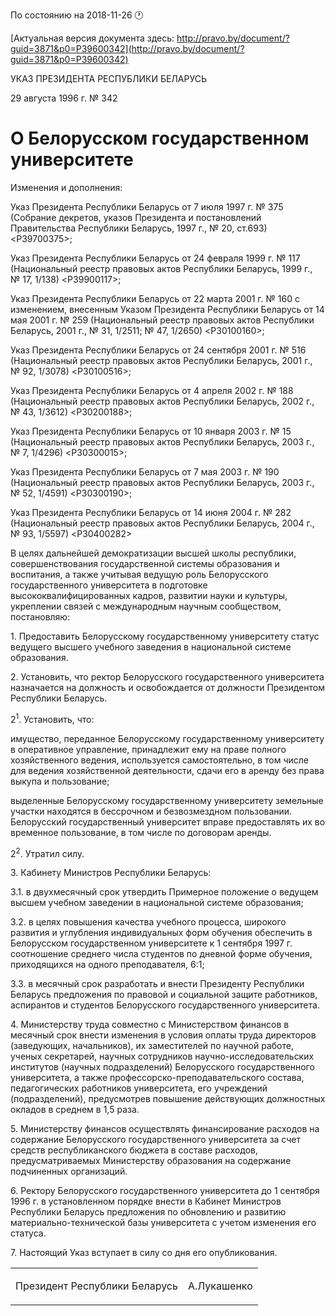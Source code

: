 По состоянию на 2018-11-26 &#x1F550;

[Актуальная версия документа здесь: http://pravo.by/document/?guid=3871&p0=P39600342](http://pravo.by/document/?guid=3871&p0=P39600342)

<p>УКАЗ ПРЕЗИДЕНТА РЕСПУБЛИКИ БЕЛАРУСЬ</p>
<p>29 августа 1996 г. № 342</p>
<h1>О Белорусском государственном университете</h1>
<p>Изменения и дополнения:</p>
<p>Указ Президента Республики Беларусь от 7 июля 1997 г. № 375 (Собрание декретов, указов Президента и постановлений Правительства Республики Беларусь, 1997 г., № 20, ст.693) &lt;P39700375&gt;;</p>
<p>Указ Президента Республики Беларусь от 24 февраля 1999 г. № 117 (Национальный реестр правовых актов Республики Беларусь, 1999 г., № 17, 1/138) &lt;P39900117&gt;;</p>
<p>Указ Президента Республики Беларусь от 22 марта 2001 г. № 160 с изменением, внесенным Указом Президента Республики Беларусь от 14 мая 2001 г. № 259 (Национальный реестр правовых актов Республики Беларусь, 2001 г., № 31, 1/2511; № 47, 1/2650) &lt;P30100160&gt;;</p>
<p>Указ Президента Республики Беларусь от 24 сентября 2001 г. № 516 (Национальный реестр правовых актов Республики Беларусь, 2001 г., № 92, 1/3078) &lt;P30100516&gt;;</p>
<p>Указ Президента Республики Беларусь от 4 апреля 2002 г. № 188 (Национальный реестр правовых актов Республики Беларусь, 2002 г., № 43, 1/3612) &lt;P30200188&gt;;</p>
<p>Указ Президента Республики Беларусь от 10 января 2003 г. № 15 (Национальный реестр правовых актов Республики Беларусь, 2003 г., № 7, 1/4296) &lt;P30300015&gt;;</p>
<p>Указ Президента Республики Беларусь от 7 мая 2003 г. № 190 (Национальный реестр правовых актов Республики Беларусь, 2003 г., № 52, 1/4591) &lt;P30300190&gt;;</p>
<p>Указ Президента Республики Беларусь от 14 июня 2004 г. № 282 (Национальный реестр правовых актов Республики Беларусь, 2004 г., № 93, 1/5597) &lt;P30400282&gt;</p>
<p></p>
<p>В целях дальнейшей демократизации высшей школы республики, совершенствования государственной системы образования и воспитания, а также учитывая ведущую роль Белорусского государственного университета в подготовке высококвалифицированных кадров, развитии науки и культуры, укреплении связей с международным научным сообществом, постановляю:</p>
<p>1. Предоставить Белорусскому государственному университету статус ведущего высшего учебного заведения в национальной системе образования.</p>
<p>2. Установить, что ректор Белорусского государственного университета назначается на должность и освобождается от должности Президентом Республики Беларусь.</p>
<p>2<sup>1</sup>. Установить, что:</p>
<p>имущество, переданное Белорусскому государственному университету в оперативное управление, принадлежит ему на праве полного хозяйственного ведения, используется самостоятельно, в том числе для ведения хозяйственной деятельности, сдачи его в аренду без права выкупа и пользование;</p>
<p>выделенные Белорусскому государственному университету земельные участки находятся в бессрочном и безвозмездном пользовании. Белорусский государственный университет вправе предоставлять их во временное пользование, в том числе по договорам аренды.</p>
<p>2<sup>2</sup>. Утратил силу.</p>
<p>3. Кабинету Министров Республики Беларусь:</p>
<p>3.1. в двухмесячный срок утвердить Примерное положение о ведущем высшем учебном заведении в национальной системе образования;</p>
<p>3.2. в целях повышения качества учебного процесса, широкого развития и углубления индивидуальных форм обучения обеспечить в Белорусском государственном университете к 1 сентября 1997 г. соотношение среднего числа студентов по дневной форме обучения, приходящихся на одного преподавателя, 6:1;</p>
<p>3.3. в месячный срок разработать и внести Президенту Республики Беларусь предложения по правовой и социальной защите работников, аспирантов и студентов Белорусского государственного университета.</p>
<p>4. Министерству труда совместно с Министерством финансов в месячный срок внести изменения в условия оплаты труда директоров (заведующих, начальников), их заместителей по научной работе, ученых секретарей, научных сотрудников научно-исследовательских институтов (научных подразделений) Белорусского государственного университета, а также профессорско-преподавательского состава, педагогических работников университета, его учреждений (подразделений), предусмотрев повышение действующих должностных окладов в среднем в 1,5 раза.</p>
<p>5. Министерству финансов осуществлять финансирование расходов на содержание Белорусского государственного университета за счет средств республиканского бюджета в составе расходов, предусматриваемых Министерству образования на содержание подчиненных организаций.</p>
<p>6. Ректору Белорусского государственного университета до 1 сентября 1996 г. в установленном порядке внести в Кабинет Министров Республики Беларусь предложения по обновлению и развитию материально-технической базы университета с учетом изменения его статуса.</p>
<p>7. Настоящий Указ вступает в силу со дня его опубликования.</p>
<p></p>
<table><tr>
<td><p>Президент Республики Беларусь</p></td>
<td><p>А.Лукашенко</p></td>
</tr></table>
<p></p>